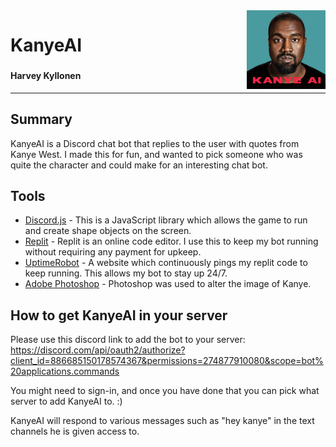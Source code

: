 <img align="right" width="25%" height="40%" src="KanyeAI.png">

# **KanyeAI**

###

#### Harvey Kyllonen
---
## Summary

KanyeAI is a Discord chat bot that replies to the user with quotes from Kanye West. I made this for fun, and wanted to pick someone who was quite the character and could make for an interesting chat bot.

## Tools

- [Discord.js] - This is a JavaScript library which allows the game to run and create shape objects on the screen.
- [Replit] - Replit is an online code editor. I use this to keep my bot running without requiring any payment for upkeep.
- [UptimeRobot] - A website which continuously pings my replit code to keep running. This allows my bot to stay up 24/7.
- [Adobe Photoshop] - Photoshop was used to alter the image of Kanye.

## How to get KanyeAI in your server
Please use this discord link to add the bot to your server:
<https://discord.com/api/oauth2/authorize?client_id=886685150178574367&permissions=274877910080&scope=bot%20applications.commands>

You might need to sign-in, and once you have done that you can pick what server to add KanyeAI to. :)

KanyeAI will respond to various messages such as "hey kanye" in the text channels he is given access to.




[//]: # (These are reference links used in the body of this note and get stripped out when the markdown processor does its job. There is no need to format nicely because it shouldn't be seen. Thanks SO - http://stackoverflow.com/questions/4823468/store-comments-in-markdown-syntax)
   [Discord.js]: <https://discord.js.org/#/>
   [Replit]: <replit.com/>
   [UptimeRobot]: <https://uptimerobot.com/>
   [Adobe Photoshop]: <https://www.adobe.com/products/photoshop.html>
